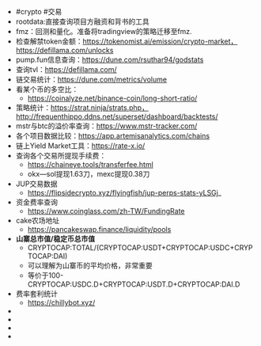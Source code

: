 - #crypto #交易
- rootdata:直接查询项目方融资和背书的工具
- fmz：回测和量化。准备将tradingview的策略迁移至fmz.
- 检查解禁token金额：https://tokenomist.ai/emission/crypto-market，https://defillama.com/unlocks
- pump.fun信息查询：https://dune.com/rsuthar94/godstats
- 查询tvl：https://defillama.com/
- 链交易统计：https://dune.com/metrics/volume
- 看某个币的多空比：
	- https://coinalyze.net/binance-coin/long-short-ratio/
- 策略统计：https://strat.ninja/strats.php，http://frequenthippo.ddns.net/superset/dashboard/backtests/
- mstr与btc的溢价率查询：https://www.mstr-tracker.com/
- 各个项目数据比较：https://app.artemisanalytics.com/chains
- 链上Yield Market工具：https://rate-x.io/
- 查询各个交易所提现手续费：
	- https://chaineye.tools/transferfee.html
	- okx—sol提现1.63刀，mexc提现0.38刀
- JUP交易数据
	- https://flipsidecrypto.xyz/flyingfish/jup-perps-stats-yLSGj_
- 资金费率查询
	- https://www.coinglass.com/zh-TW/FundingRate
- cake农场地址
	- https://pancakeswap.finance/liquidity/pools
- **山寨总市值/稳定币总市值**
	- CRYPTOCAP:TOTAL/(CRYPTOCAP:USDT+CRYPTOCAP:USDC+CRYPTOCAP:DAI)
	- 可以理解为山寨币的平均价格，非常重要
	- 等价于100-CRYPTOCAP:USDC.D+CRYPTOCAP:USDT.D+CRYPTOCAP:DAI.D
- 费率套利统计
	- https://chillybot.xyz/
-
-
-
-